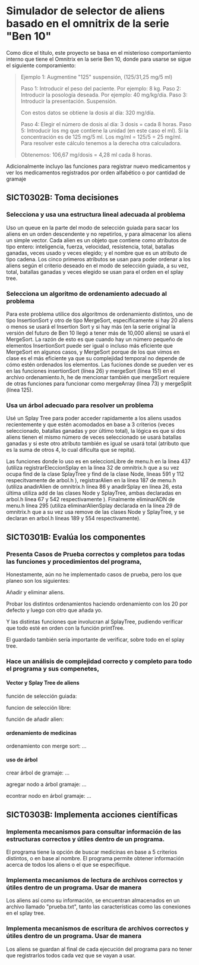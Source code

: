 # Simulador de selector de aliens basado en el omnitrix de la serie "Ben 10"
Como dice el título, este proyecto se basa en el misterioso comportamiento interno que tiene el Omnitrix en la serie Ben 10,
donde para usarse se sigue el siguiente comporamiento:

>Ejemplo 1: Augmentine "125" suspensión, (125/31,25 mg/5 ml)
> 
>Paso 1: Introducir el peso del paciente. Por ejemplo: 8 kg.
>Paso 2: Introducir la posología deseada. Por ejemplo: 40 mg/kg/día.
>Paso 3: Introducir la presentación. Suspensión.
> 
>Con estos datos se obtiene la dosis al día: 320 mg/día.
>
>Paso 4: Elegir el número de dosis al día: 3 dosis = cada 8 horas.
>Paso 5: Introducir los mg que contiene la unidad (en este caso el ml).
>            Si la concentración es de 125 mg/5 ml. Los mg/ml = 125/5 = 25 mg/ml.
>            Para resolver este cálculo tenemos a la derecha otra calculadora.
>
>Obtenemos: 106,67 mg/dosis = 4,28 ml cada 8 horas.

Adicionalmente incluyo las funciones para registrar nuevo medicamentos y ver los medicamentos registrados 
por orden alfabético o por cantidad  de gramaje 

## SICT0302B: Toma decisiones 

### Selecciona y usa una estructura lineal adecuada al problema

Uso un queue en la parte del modo de selección guiada para sacar los aliens en un orden descendente y no repetirlos, y para almacenar los aliens un simple vector.
Cada alien es un objeto que contiene como atributos de tipo entero: inteligencia, fuerza, velocidad, resistencia, total, batallas ganadas, veces usado y veces elegido;
y el nombre que es un atributo de tipo cadena. Los cinco primeros atributos se usan para poder ordenar a los aliens según el criterio deseado en el modo de selección
guiada, a su vez, total, batallas ganadas y veces elegido se usan para el orden en el splay tree.


### Selecciona un algoritmo de ordenamiento adecuado al problema

Para este problema utilice dos algoritmos de ordenamiento distintos, uno de tipo InsertionSort y otro de tipo MergeSort, específicamente si hay 20 aliens o menos se usará el 
Insertion Sort y si hay más (en la serie original la versión del futuro de Ben 10 llegó a tener más de 10,000 aliens) se usará el MergeSort. La razón de esto es que cuando hay
un número pequeño de elementos InsertionSort puede ser igual o incluso más eficiente que MergeSort en algunos casos, y MergeSort porque de los que vimos en clase es el más 
eficiente ya que su complejidad temporal no depende de cómo estén ordenados los elementos.
Las fuciones donde se pueden ver es en las funciones insertionSort (línea 26) y mergeSort (línea 151) en el archivo ordenamiento.h, he de mencionar también que mergeSort
requiere de otras funciones para funcionar como mergeArray (línea 73) y mergeSplit (línea 125).

### Usa un árbol adecuado para resolver un problema

Usé un Splay Tree para poder acceder rapidamente a los aliens usados recientemente y que estén acomodados en base a 3 criterios (veces seleccionado,
batallas ganadas y por último total), la lógica es que si dos aliens tienen el mismo número de veces seleccionado se usará batallas ganadas y si este
otro atributo también es igual se usará total (atributo que es la suma de otros 4, lo cual dificulta que se repita). 

Las funciones donde lo uso es en seleccionLibre de menu.h en la linea 437 (utiliza registrarEleccionSplay en la línea 32 de omnitrix.h que a su vez ocupa find de la clase SplayTree
y find de la clase Node, líneas 591 y 112 respecitvamente de arbol.h ), registrarAlien en la línea 187 de menu.h (utiliza anadirAlien de omnitrix.h línea 86 y anadirSplay en línea 26, 
esta última utiliza add de las clases Node y SplayTree, ambas declaradas en arbol.h línea 67 y 542 respectivamente ).
Finalmente eliminarADN de menu.h línea 295 (utiliza eliminarAlienSplay declarada en la línea 29 de omnitrix.h que a su vez usa remove de las clases Node y SplayTree, y se declaran
en arbol.h líneas 189 y 554 respectivamente). 

## SICT0301B: Evalúa los componentes

### Presenta Casos de Prueba correctos y completos para todas las funciones y procedimientos del programa,

Honestamente, aún no he implementado casos de prueba, pero los que planeo son los siguientes:

Añadir y eliminar aliens.

Probar los distintos ordenamientos haciendo ordenamiento con los 20 por defecto y luego con otro que añada yo.

Y las distintas funciones que involucran al SplayTree, pudiendo verificar que todo esté en orden con la función printTree.

El guardado también sería importante de verificar, sobre todo en el splay tree.

### Hace un análisis de complejidad correcto y completo para todo el programa y sus compenetes,

#### Vector y Splay Tree de aliens

función de selección guiada: 

funcion de selección libre: 

función de añadir alien: 

#### ordenamiento de medicinas

ordenamiento con merge sort: ...

#### uso de árbol

crear árbol de gramaje: ...

agregar nodo a árbol gramaje: ...

econtrar nodo en árbol gramaje: ...

## SICT0303B: Implementa acciones científicas 

### Implementa mecanismos para consultar información de las estructuras correctos y útiles dentro de un programa.

El programa tiene la opción de buscar medicinas en base a 5 criterios distintos, o en base al nombre.
El programa permite obtener información acerca de todos los aliens o el que se especifique.

### Implementa mecanismos de lectura de archivos correctos y útiles dentro de un programa. Usar de manera

Los aliens así como su información, se encuentran almacenados en un archivo llamado "prueba.txt", tanto las características como las conexiones en el splay tree.

### Implementa mecanismos de escritura de archivos correctos y útiles dentro de un programa. Usar de manera

Los aliens se guardan al final de cada ejecución del programa para no tener que registrarlos todos cada vez que se vayan a usar.
